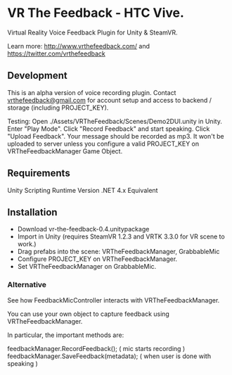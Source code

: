 # VR The Feedback - HTC Vive.

Virtual Reality Voice Feedback Plugin for Unity & SteamVR.

Learn more: http://www.vrthefeedback.com/ and https://twitter.com/vrthefeedback

## Development

This is an alpha version of voice recording plugin. Contact vrthefeedback@gmail.com for account setup and access to backend / storage (including PROJECT_KEY).

Testing: Open ./Assets/VRTheFeedback/Scenes/Demo2DUI.unity in Unity. Enter "Play Mode". Click "Record Feedback" and start speaking. Click "Upload Feedback". Your message should be recorded as mp3. It won't be uploaded to server unless you configure a valid PROJECT_KEY on VRTheFeedbackManager Game Object.

## Requirements

Unity Scripting Runtime Version .NET 4.x Equivalent

## Installation

* Download vr-the-feedback-0.4.unitypackage
* Import in Unity (requires SteamVR 1.2.3 and VRTK 3.3.0 for VR scene to work.)
* Drag prefabs into the scene: VRTheFeedbackManager, GrabbableMic
* Configure PROJECT_KEY on VRTheFeedbackManager.
* Set VRTheFeedbackManager on GrabbableMic.

### Alternative 

See how FeedbackMicController interacts with VRTheFeedbackManager.

You can use your own object to capture feedback using VRTheFeedbackManager.

In particular, the important methods are:

feedbackManager.RecordFeedback(); ( mic starts recording )
feedbackManager.SaveFeedback(metadata); ( when user is done with speaking )
